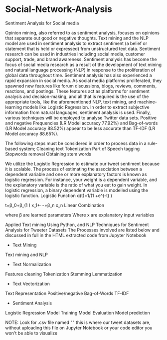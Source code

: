 # Social-Network-Analysis
Sentiment Analysis for Social media

Opinion mining, also referred to as sentiment analysis, focuses on opinions that separate out good or negative thoughts. Text mining and the NLP model are used in sentiment analysis to extract sentiment (a belief or statement that is held or expressed) from unstructured text data. Sentiment research can be used in industries including social media, customer support, trade, and brand awareness. Sentiment analysis has become the focus of social media research as a result of the development of text mining and natural language processing (NLP) in response to the proliferation of global data throughout time. Sentiment analysis has also experienced a rapid expansion in social media. As social media platforms proliferated, they spawned new features like forum discussions, blogs, reviews, comments, reactions, and postings. These features act as platforms for sentiment analysis and decision-making, and all that is required is the use of the appropriate tools, like the aforementioned NLP, text mining, and machine-learning models like Logistic Regression. In order to extract subjective information from natural languages, sentiment analysis is used. Finally, various techniques will be employed to analyse Twitter data sets. Positive and negative Frequencies (LR Model accuracy 77.92%) and Bag-of-words (LR Model accuracy 88.52%) appear to be less accurate than TF-IDF (LR Model accuracy 88.65%).

The following steps must be considered in order to process data in a rule-based system;
Cleaning text
Tokenization
Part of Speech tagging
Stopwords removal
Obtaining stem words

We utilize the Logistic Regression to estimate our tweet sentiment because it is scalable.
The process of estimating the association between a dependent variable and one or more explanatory factors is known as logistic regression. For instance, your weight is a dependent variable, and the explanatory variable is the ratio of what you eat to gain weight. In logistic regression, a binary dependent variable is modelled using the logistic function.
Logistic Function
α(t)=1/(1 +e^(-t) )

t=β_0+β_(1 ) x_1+⋯+β_n x_n     Linear Combination

where β are learned parameters
Where x are explanatory input variables

Applied Text mining Using Python, and NLP Techniques for Sentiment Analysis for Tweeter Datasets
The Processes involved are listed below and discussed in full in the HTML extracted code from Jupyter Notebook
-	Text Mining 


Text mining and NLP


-	Text Normalization



Features cleaning
Tokenization
Stemming
Lemmatization

-	Text Vectorization



Text Representation
Positive/negative
Bag-of-Words
TF-IDF

-	Sentiment Analysis



Logistic Regression
Model Training
Model Evaluation
Model prediction



NOTE: Look for .csv file named "" this is where our tweet datasets are, without uploading this file on Jupyter Notebook or your code editor you won't be able to visualize
